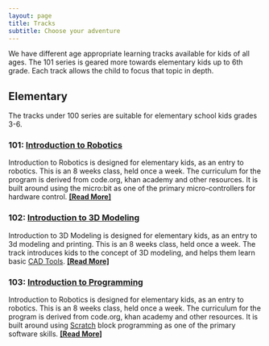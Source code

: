 ```yaml
---
layout: page
title: Tracks
subtitle: Choose your adventure
---
```


<!--
We have different tracks of learning available.

| Track | Sessions |
| --- | ------- |
| Elementary | 101: Introduction to Robotics |
| Elementary | 102: Introduction to 3D Modeling |
| Intermediate | 201: Introduction to Robotics |
| Intermediate | 202: Introduction to 3D Modeling |
| Advanced | 301: Introduction to Robotics |
| Advanced | 302: Introduction to 3D Modeling |
-->

We have different age appropriate learning tracks available for kids of all ages. The 101 series is geared more towards elementary kids up to 6th grade. Each track allows the child to focus that topic in depth.

## Elementary

The tracks under 100 series are suitable for elementary school kids grades 3-6.

### 101: [Introduction to Robotics](101-introduction-to-robotics)

Introduction to Robotics is designed for elementary kids, as an entry to robotics. This is an 8 weeks class, held once a week. The curriculum for the program is derived from code.org, khan academy and other resources. It is built around using the micro:bit as one of the primary micro-controllers for hardware control. [**[Read More]**](101-introduction-to-robotics)

### 102: [Introduction to 3D Modeling](102-introduction-to-3dmodeling)

Introduction to 3D Modeling is designed for elementary kids, as an entry to 3d modeling and printing. This is an 8 weeks class, held once a week. The track introduces kids to the concept of 3D modeling, and helps them learn basic [CAD Tools](https://en.wikipedia.org/wiki/Computer-aided_design). [**[Read More]**](102-introduction-to-3dmodeling)

### 103: [Introduction to Programming](103-introduction-to-programming)

Introduction to Robotics is designed for elementary kids, as an entry to robotics. This is an 8 weeks class, held once a week. The curriculum for the program is derived from code.org, khan academy and other resources. It is built around using [Scratch](https://en.wikipedia.org/wiki/Scratch_(programming_language)) block programming as one of the primary software skills. [**[Read More]**](103-introduction-to-programming)

<!-- Uncomment when you have more info

## Intermediate

The tracks under 200 series are suitable for middle school kids grades 6-8.

## Advanced

The tracks under 300 series are suitable for high school kids grades 9-12.
-->
